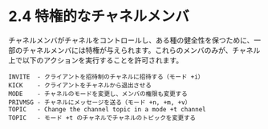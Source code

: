 # 2.4 特権的なチャネルメンバ

チャネルメンバがチャネルをコントロールし、ある種の健全性を保つために、一部のチャネルメンバには特権が与えられます。これらのメンバのみが、チャネル上で以下のアクションを実行することを許可されます。

    INVITE  - クライアントを招待制のチャネルに招待する（モード +i）
    KICK    - クライアントをチャネルから退出させる
    MODE    - チャネルのモードを変更し、メンバの権限も変更する
    PRIVMSG - チャネルにメッセージを送る（モード +n, +m, +v）
    TOPIC   - Change the channel topic in a mode +t channel
    TOPIC   - モード +t のチャネルでチャネルのトピックを変更する

